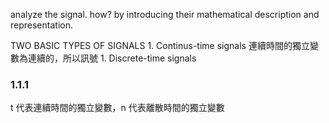 analyze the signal. how? by introducing their mathematical description and representation.

TWO BASIC TYPES OF SIGNALS
    1. Continus-time signals 連續時間的獨立變數為連續的，所以訊號
    1. Discrete-time signals
### 1.1.1
t 代表連續時間的獨立變數，n 代表離散時間的獨立變數
